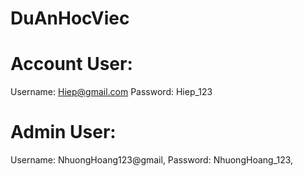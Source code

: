 # DuAnHocViec

# Account User:
Username: Hiep@gmail.com
Password: Hiep_123

# Admin User:
Username: NhuongHoang123@gmail,
Password: NhuongHoang_123,
